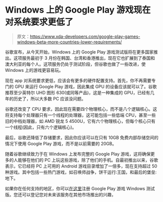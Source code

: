 # Windows 上的 Google Play 游戏现在对系统要求更低了

> 原文：<https://www.xda-developers.com/google-play-games-windows-beta-more-countries-lower-requirements/>

谷歌宣布，从今天开始，Windows 上的 Google Play 游戏测试版将在更多国家推出。这项服务最初于 3 月份在韩国、台湾和香港推出，现在它也扩展到了泰国和澳大利亚的每个人。这项服务仍处于测试阶段，但谷歌也做了一些改进，使 Windows 上的游戏更容易玩。

现在 app 对系统要求更低，应该会有更多的硬件配置支持。首先，你不再需要专门的 GPU 来运行 Google Play 游戏，因此集成 GPU 的设备应该就可以了。谷歌推荐至少英特尔 UHD 图形 630(或同等产品)，这是一种集成的 GPU，已经有几年的历史了，所以大多数 PC 应该没问题。

谷歌还改变了 CPU 要求，因此现在需要四个物理核心，而不是八个逻辑核心。这将支持每个处理器只有一个线程的处理器，这可能包括一些低端 CPU，甚至一些旧的中档处理器，如 AMD 锐龙 5 4500U，它有六个物理核心，但每个核心只有一个线程(因此，只有六个逻辑核心)。

最后，谷歌还降低了存储要求，因此你应该可以在只有 10GB 免费内部存储空间的情况下使用 Google Play 游戏，而不是以前需要的 20GB。

随着谷歌继续致力于在 Windows 上发布完整的 Google Play 游戏，这将确保更多的人能够在他们的 PC 上玩这些游戏，除了他们的手机。自最初推出以来，谷歌表示，它已经将 PC 上可用的 Android 游戏目录增加了一倍多，现在支持超过 50 种游戏。其中包括一些热门游戏，如召唤师战争，饼干运行:王国，和最后的堡垒:地下。

如果你在任何支持的地区，你可以[在这里](https://play.google.com/googleplaygames)注册 Google Play 游戏 Windows 测试版。您还可以登记您对未来该服务在其他市场推出的兴趣，